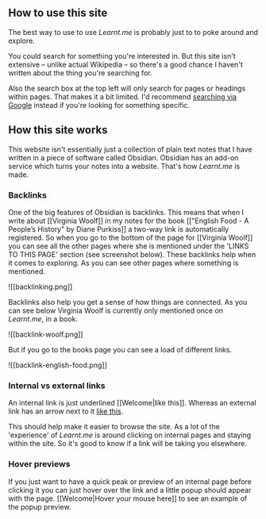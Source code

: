 ## How to use this site

The best way to use to use *Learnt.me* is probably just to to poke around and explore.

You could search for something you're interested in. But this site isn't extensive – unlike actual Wikipedia – so there's a good chance I haven't written about the thing you're searching for.

Also the search box at the top left will only search for pages or headings within pages. That makes it a bit limited. I'd recommend [searching via Google](https://www.google.com/search?q=site%3Alearnt.me&rlz=1C5CHFA_enGB1082GB1083&oq=site%3Alearnt.me&gs_lcrp=EgZjaHJvbWUqBggAEEUYOzIGCAAQRRg7MgYIARBFGEAyBggCEEUYOzIGCAMQRRg60gEIMzgzN2owajeoAgCwAgA&sourceid=chrome&ie=UTF-8) instead if you're looking for something specific.

## How this site works

This website isn't essentially just a collection of plain text notes that I have written in a piece of software called Obsidian. Obsidian has an add-on service which turns your notes into a website. That's how *Learnt.me* is made.

### Backlinks

One of the big features of Obsidian is backlinks. This means that when I write about [[Virginia Woolf]] in my notes for the book [["English Food - A People’s History" by Diane Purkiss]] a two-way link is automatically registered. So when you go to the bottom of the page for [[Virginia Woolf]] you can see all the other pages where she is mentioned under the 'LINKS TO THIS PAGE' section (see screenshot below). These backlinks help when it comes to exploring. As you can see other pages where something is mentioned.

![[backlinking.png]]

Backlinks also help you get a sense of how things are connected. As you can see below Virginia Woolf is currently only mentioned once on *Learnt.me*, in a book.

![[backlink-woolf.png]]

But if you go to the books page you can see a load of different links.

![[backlink-english-food.png]]

### Internal vs external links

An internal link is just underlined [[Welcome|like this]]. Whereas an external link has an arrow next to it [like this](https://en.wikipedia.org/wiki/Virginia_Woolf).

This should help make it easier to browse the site. As a lot of the 'experience' of *Learnt.me* is around clicking on internal pages and staying within the site. So it's good to know if a link will be taking you elsewhere.

### Hover previews

If you just want to have a quick peak or preview of an internal page before clicking it you can just hover over the link and a little popup should appear with the page. [[Welcome|Hover your mouse here]] to see an example of the popup preview.
